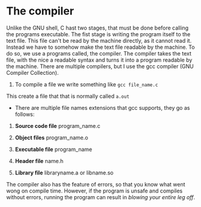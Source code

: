 # The compiler

Unlike the GNU shell, C hast two stages, that must be done before calling the programs executable. The fist stage is writing the program itself to the text file. This file can't be read by the machine directly, as it cannot read it. Instead we have to somehow make the text file readable by the machine. To do so, we use a programs called, the compiler. The compiler takes the text file, with the nice a readable syntax and turns it into a program readable by the machine. There are multiple compilers, but I use the gcc compiler (GNU Compiler Collection).

1. To compile a file we write something like `gcc file_name.c`

This create a file that that is normally called `a.out`

- There are multiple file names extensions that gcc supports, they go as follows:

1. **Source code file** program_name.c

2. **Object files** program_name.o

3. **Executable file** program_name

4. **Header file** name.h

5. **Library file** libraryname.a or libname.so

The compiler also has the feature of errors, so that you know what went wong on compile time. However, if the program is unsafe and compiles without errors, running the program can result in _blowing your entire leg off_.
